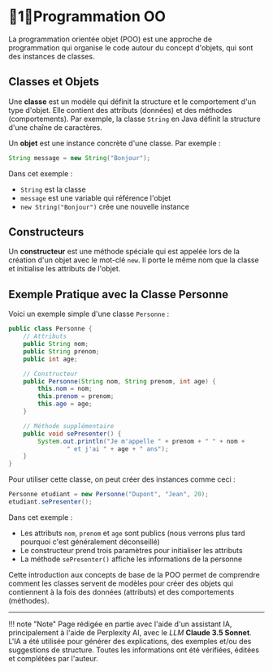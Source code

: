 # 🔸1🔸Programmation OO

La programmation orientée objet (POO) est une approche de programmation qui organise le code autour du concept d'objets,
qui sont des instances de classes.

## Classes et Objets

Une **classe** est un modèle qui définit la structure et le comportement d'un type d'objet. Elle contient des
attributs (données) et des méthodes (comportements). Par exemple, la classe `String` en Java définit la structure d'une
chaîne de caractères.

Un **objet** est une instance concrète d'une classe. Par exemple :

```java
String message = new String("Bonjour");
```

Dans cet exemple :

- `String` est la classe
- `message` est une variable qui référence l'objet
- `new String("Bonjour")` crée une nouvelle instance

## Constructeurs

Un **constructeur** est une méthode spéciale qui est appelée lors de la création d'un objet avec le mot-clé `new`. Il
porte le même nom que la classe et initialise les attributs de l'objet.

## Exemple Pratique avec la Classe Personne

Voici un exemple simple d'une classe `Personne` :

```java
public class Personne {
    // Attributs
    public String nom;
    public String prenom;
    public int age;

    // Constructeur
    public Personne(String nom, String prenom, int age) {
        this.nom = nom;
        this.prenom = prenom;
        this.age = age;
    }

    // Méthode supplémentaire
    public void sePresenter() {
        System.out.println("Je m'appelle " + prenom + " " + nom +
                " et j'ai " + age + " ans");
    }
}
```

Pour utiliser cette classe, on peut créer des instances comme ceci :

```java
Personne etudiant = new Personne("Dupont", "Jean", 20);
etudiant.sePresenter();
```

Dans cet exemple :

- Les attributs `nom`, `prenom` et `age` sont publics (nous verrons plus tard pourquoi c'est généralement déconseillé)
- Le constructeur prend trois paramètres pour initialiser les attributs
- La méthode `sePresenter()` affiche les informations de la personne

Cette introduction aux concepts de base de la POO permet de comprendre comment les classes servent de modèles pour créer
des objets qui contiennent à la fois des données (attributs) et des comportements (méthodes).



-------

!!! note "Note"
    Page rédigée en partie avec l'aide d'un assistant IA, principalement à l'aide de Perplexity AI, avec le *LLM* 
    **Claude 3.5 Sonnet**. L'IA a été utilisée pour générer des explications, des exemples et/ou des suggestions de 
    structure. Toutes les informations ont été vérifiées, éditées et complétées par l'auteur.
